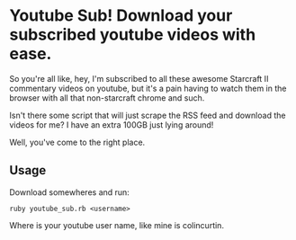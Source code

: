 # Youtube Sub! Download your subscribed youtube videos with ease.

So you're all like, hey, I'm subscribed to all these awesome Starcraft II commentary videos on youtube, but it's a pain having to watch them in the browser with all that non-starcraft chrome and such.

Isn't there some script that will just scrape the RSS feed and download the videos for me? I have an extra 100GB just lying around!

Well, you've come to the right place.

## Usage

Download somewheres and run:

    ruby youtube_sub.rb <username>
    
Where <username> is your youtube user name, like mine is colincurtin.